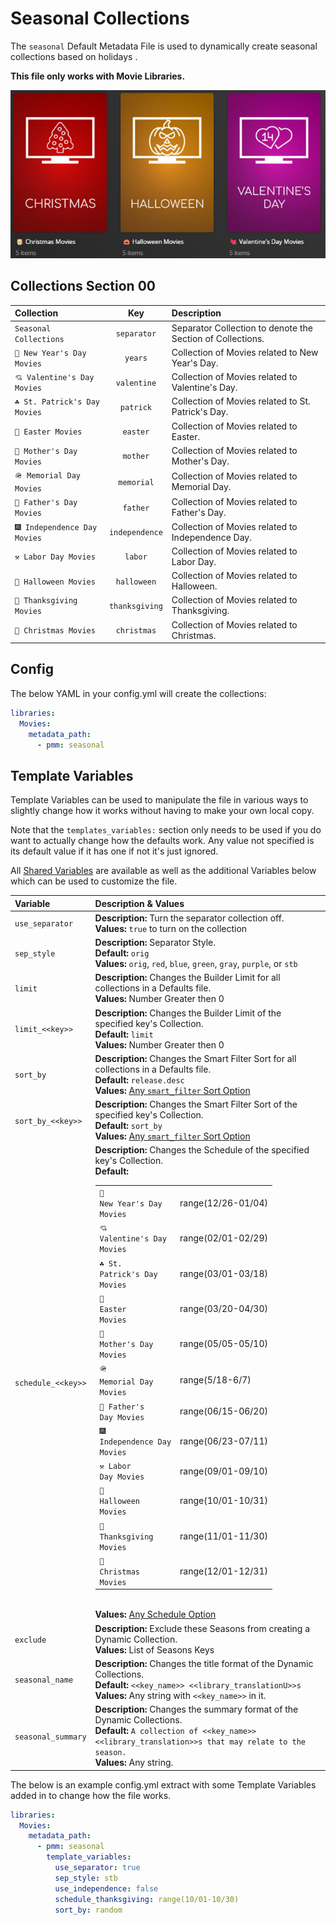 # Seasonal Collections

The `seasonal` Default Metadata File is used to dynamically create seasonal collections based on holidays .

**This file only works with Movie Libraries.**

![](../images/seasonal.png)

## Collections Section 00

| Collection                   |      Key       | Description                                                |
|:-----------------------------|:--------------:|:-----------------------------------------------------------|
| `Seasonal Collections`       |  `separator`   | Separator Collection to denote the Section of Collections. |
| `🎊 New Year's Day Movies`   |    `years`     | Collection of Movies related to New Year's Day.            |
| `💘 Valentine's Day Movies`  |  `valentine`   | Collection of Movies related to Valentine's Day.           |
| `☘ St. Patrick's Day Movies` |   `patrick`    | Collection of Movies related to St. Patrick's Day.         |
| `🐰 Easter Movies`           |    `easter`    | Collection of Movies related to Easter.                    |
| `🤱 Mother's Day Movies`     |    `mother`    | Collection of Movies related to Mother's Day.              |
| `🪖 Memorial Day Movies`     |   `memorial`   | Collection of Movies related to Memorial Day.              |
| `👨 Father's Day Movies`     |    `father`    | Collection of Movies related to Father's Day.              |
| `🎆 Independence Day Movies` | `independence` | Collection of Movies related to Independence Day.          |
| `⚒ Labor Day Movies`         |    `labor`     | Collection of Movies related to Labor Day.                 |
| `🎃 Halloween Movies`        |  `halloween`   | Collection of Movies related to Halloween.                 |
| `🦃 Thanksgiving Movies`     | `thanksgiving` | Collection of Movies related to Thanksgiving.              |
| `🎅 Christmas Movies`        |  `christmas`   | Collection of Movies related to Christmas.                 |

## Config

The below YAML in your config.yml will create the collections:

```yaml
libraries:
  Movies:
    metadata_path:
      - pmm: seasonal
```

## Template Variables

Template Variables can be used to manipulate the file in various ways to slightly change how it works without having to make your own local copy.

Note that the `templates_variables:` section only needs to be used if you do want to actually change how the defaults work. Any value not specified is its default value if it has one if not it's just ignored.

All [Shared Variables](../variables) are available as well as the additional Variables below which can be used to customize the file.

| Variable           | Description & Values                                                                                                                                                                                                                                                                                                                                                                                                                                                                                                                                                                                                                                                                                                                                                                                                                                                                                                                                                                                                                                                                                                                                                                       |
|:-------------------|:-------------------------------------------------------------------------------------------------------------------------------------------------------------------------------------------------------------------------------------------------------------------------------------------------------------------------------------------------------------------------------------------------------------------------------------------------------------------------------------------------------------------------------------------------------------------------------------------------------------------------------------------------------------------------------------------------------------------------------------------------------------------------------------------------------------------------------------------------------------------------------------------------------------------------------------------------------------------------------------------------------------------------------------------------------------------------------------------------------------------------------------------------------------------------------------------|
| `use_separator`    | **Description:** Turn the separator collection off.<br>**Values:** `true` to turn on the collection                                                                                                                                                                                                                                                                                                                                                                                                                                                                                                                                                                                                                                                                                                                                                                                                                                                                                                                                                                                                                                                                                        |
| `sep_style`        | **Description:** Separator Style.<br>**Default:** `orig`<br>**Values:** `orig`, `red`, `blue`, `green`, `gray`, `purple`, or `stb`                                                                                                                                                                                                                                                                                                                                                                                                                                                                                                                                                                                                                                                                                                                                                                                                                                                                                                                                                                                                                                                         |
| `limit`            | **Description:** Changes the Builder Limit for all collections in a Defaults file.<br>**Values:** Number Greater then 0                                                                                                                                                                                                                                                                                                                                                                                                                                                                                                                                                                                                                                                                                                                                                                                                                                                                                                                                                                                                                                                                    |
| `limit_<<key>>`    | **Description:** Changes the Builder Limit of the specified key's Collection.<br>**Default:** `limit`<br>**Values:** Number Greater then 0                                                                                                                                                                                                                                                                                                                                                                                                                                                                                                                                                                                                                                                                                                                                                                                                                                                                                                                                                                                                                                                 |
| `sort_by`          | **Description:** Changes the Smart Filter Sort for all collections in a Defaults file.<br>**Default:** `release.desc`<br>**Values:** [Any `smart_filter` Sort Option](../../metadata/builders/smart.md#sort-options)                                                                                                                                                                                                                                                                                                                                                                                                                                                                                                                                                                                                                                                                                                                                                                                                                                                                                                                                                                       |
| `sort_by_<<key>>`  | **Description:** Changes the Smart Filter Sort of the specified key's Collection.<br>**Default:** `sort_by`<br>**Values:** [Any `smart_filter` Sort Option](../../metadata/builders/smart.md#sort-options)                                                                                                                                                                                                                                                                                                                                                                                                                                                                                                                                                                                                                                                                                                                                                                                                                                                                                                                                                                                 |
| `schedule_<<key>>` | **Description:** Changes the Schedule of the specified key's Collection.<br>**Default:**<table class="clearTable"><tr><td><code>🎊 New Year's Day Movies</code></td><td>range(12/26-01/04)</td></tr><tr><td><code>💘 Valentine's Day Movies</code></td><td>range(02/01-02/29)</td></tr><tr><td><code>☘ St. Patrick's Day Movies</code></td><td>range(03/01-03/18)</td></tr><tr><td><code>🐰 Easter Movies</code></td><td>range(03/20-04/30)</td></tr><tr><td><code>🤱 Mother's Day Movies</code></td><td>range(05/05-05/10)</td></tr><tr><td><code>🪖 Memorial Day Movies</code></td><td>range(5/18-6/7)</td></tr><tr><td><code>👨 Father's Day Movies</code></td><td>range(06/15-06/20)</td></tr><tr><td><code>🎆 Independence Day Movies</code></td><td>range(06/23-07/11)</td></tr><tr><td><code>⚒ Labor Day Movies</code></td><td>range(09/01-09/10)</td></tr><tr><td><code>🎃 Halloween Movies</code></td><td>range(10/01-10/31)</td></tr><tr><td><code>🦃 Thanksgiving Movies</code></td><td>range(11/01-11/30)</td></tr><tr><td><code>🎅 Christmas Movies</code></td><td>range(12/01-12/31)</td></tr></table><br>**Values:** [Any Schedule Option](../../metadata/details/schedule) |
| `exclude`          | **Description:** Exclude these Seasons from creating a Dynamic Collection.<br>**Values:** List of Seasons Keys                                                                                                                                                                                                                                                                                                                                                                                                                                                                                                                                                                                                                                                                                                                                                                                                                                                                                                                                                                                                                                                                             |
| `seasonal_name`    | **Description:** Changes the title format of the Dynamic Collections.<br>**Default:** `<<key_name>> <<library_translationU>>s`<br>**Values:** Any string with `<<key_name>>` in it.                                                                                                                                                                                                                                                                                                                                                                                                                                                                                                                                                                                                                                                                                                                                                                                                                                                                                                                                                                                                        |
| `seasonal_summary` | **Description:** Changes the summary format of the Dynamic Collections.<br>**Default:** `A collection of <<key_name>> <<library_translation>>s that may relate to the season.`<br>**Values:** Any string.                                                                                                                                                                                                                                                                                                                                                                                                                                                                                                                                                                                                                                                                                                                                                                                                                                                                                                                                                                                  |

The below is an example config.yml extract with some Template Variables added in to change how the file works.

```yaml
libraries:
  Movies:
    metadata_path:
      - pmm: seasonal
        template_variables:
          use_separator: true
          sep_style: stb
          use_independence: false
          schedule_thanksgiving: range(10/01-10/30)
          sort_by: random
```